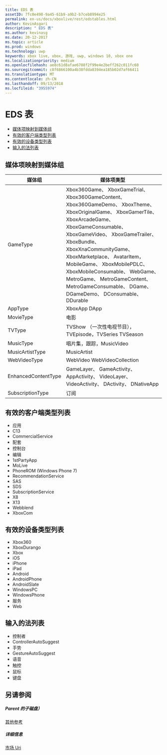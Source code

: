 ```yaml
---
title: EDS 表
assetID: 7fc0e498-9a45-61b9-a9b2-b7ceb8994e25
permalink: en-us/docs/xboxlive/rest/edstables.html
author: KevinAsgari
description: " EDS 表"
ms.author: kevinasg
ms.date: 20-12-2017
ms.topic: article
ms.prod: windows
ms.technology: uwp
keywords: xbox live, xbox, 游戏, uwp, windows 10, xbox one
ms.localizationpriority: medium
ms.openlocfilehash: ae8c61d8afae6788f2f99e4e2beff262c011fc60
ms.sourcegitcommit: c8f6866100a4b38fdda8394ea185b02d7af66411
ms.translationtype: MT
ms.contentlocale: zh-CN
ms.lasthandoff: 09/13/2018
ms.locfileid: "3955974"
---
```

# <a name="eds-tables"></a>EDS 表

  * [媒体项映射到媒体组](#ID4EQ)
  * [有效的客户端类型列表](#ID4EFD)
  * [有效的设备类型列表](#ID4EPE)
  * [输入的法列表](#ID4ERF)

<a id="ID4EQ"></a>


## <a name="media-group-to-media-item-map"></a>媒体项映射到媒体组

| 媒体组| 媒体项类型| 
| --- | --- |
| GameType| Xbox360Game、 XboxGameTrial、 Xbox360GameContent、 Xbox360GameDemo、 XboxTheme、 XboxOriginalGame、 XboxGamerTile、 XboxArcadeGame、 XboxGameConsumable、 XboxGameVideo、 XboxGameTrailer、 XboxBundle、 XboxXnaCommunityGame、 XboxMarketplace、 AvatarItem，MobileGame、 XboxMobilePDLC、 XboxMobileConsumable、 WebGame、 MetroGame、 MetroGameContent、 MetroGameConsumable、 DGame、 DGameDemo、 DConsumable、 DDurable|
| AppType| XboxApp DApp|
| MovieType| 电影|
| TVType| TVShow （一次性电视节目），TVEpisode，TVSeries TVSeason|
| MusicType| 唱片集，跟踪，MusicVideo|
| MusicArtistType| MusicArtist|
| WebVideoType| WebVideo WebVideoCollection|
| EnhancedContentType| GameLayer、 GameActivity、 AppActivity、 VideoLayer、 VideoActivity、 DActivity、 DNativeApp|
| SubscriptionType| 订阅|

<a id="ID4EFD"></a>


## <a name="valid-client-type-list"></a>有效的客户端类型列表

   * 应用
   * C13
   * CommercialService
   * 配套
   * 控制台
   * 编辑
   * 1stPartyApp
   * MoLive
   * PhoneROM (Windows Phone 7)
   * RecommendationService
   * SAS
   * SDS
   * SubscriptionService
   * X8
   * X13
   * Webblend
   * XboxCom

<a id="ID4EPE"></a>


## <a name="valid-device-type-list"></a>有效的设备类型列表

   * Xbox360
   * XboxDurango
   * Xbox
   * iOS
   * iPhone
   * iPad
   * Android
   * AndroidPhone
   * AndroidSlate
   * WindowsPC
   * WindowsPhone
   * 服务
   * Web

<a id="ID4ERF"></a>


## <a name="input-method-list"></a>输入的法列表

   * 控制者
   * ControllerAutoSuggest
   * 手势
   * GestureAutoSuggest
   * 语音
   * 触控
   * 鼠标
   * 键盘

<a id="ID4EJG"></a>


## <a name="see-also"></a>另请参阅

<a id="ID4ELG"></a>


##### <a name="parent"></a>Parent 的子磁盘）  

[其他参考](atoc-xboxlivews-reference-additional.md)


<a id="ID4EXG"></a>


##### <a name="further-information"></a>详细信息

[市场 Uri](../uri/marketplace/atoc-reference-marketplace.md)
